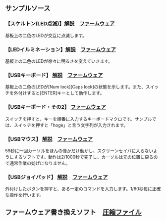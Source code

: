 ## サンプルソース

### 【スケルトン(LED点滅)】[解説](https://docs.google.com/document/pub?id=102i-b4dFv90b5u0CqhJfkPUIRUrx-qnzwE634uWF4dY)　[ファームウェア](https://github.com/bit-trade-one/AD00008-ASOOVU_USB/blob/master/Sample/skelton_ver002.zip)  
基板上の二色のLEDが交互に点滅します。

### 【LEDイルミネーション】[解説](https://docs.google.com/document/pub?id=1YpgiufRyX9JnyNcom17tvb9p60hTWUNOXPpBPnm5PRg)　[ファームウェア](https://github.com/bit-trade-one/AD00008-ASOOVU_USB/blob/master/Sample/led_ver001.zip)
基板上の二色のLEDが徐々に明るさを変えていきます。

### 【USBキーボード】 [解説](https://docs.google.com/document/pub?id=1E5OQSZ7tO-MZQtkXz3m-uAVNXNwdJy9zUViEz_Xo8ik)　[ファームウェア](https://github.com/bit-trade-one/AD00008-ASOOVU_USB/blob/master/Sample/keyboard_ver001.zip)
基板上の二色のLEDが[Num lock][Caps lock]の状態を示します。また、スイッチを外付けすると[ENTER]キーとして動作します。

### 【USBキーボード・その2】 [ファームウェア](https://github.com/bit-trade-one/AD00008-ASOOVU_USB/blob/master/Sample/keyboard_ver002.zip)
スイッチを押すと、キーを順番に入力するキーボードマクロです。サンプルでは、スイッチを押すと「hoge」と言う文字列が入力されます。

### 【USBマウス】 [解説](https://docs.google.com/document/pub?id=1vPas-syn5Aqz_FVVrc-5u0U-c1ULsKPeIWZIdGsym6s)　[ファームウェア](https://github.com/bit-trade-one/AD00008-ASOOVU_USB/blob/master/Sample/mouse_ver001.zip)
59秒に一回カーソルをほんの僅かだけ動かし、スクリーンセイバに入らないようにするソフトです。動作は2/1000秒で完了し、カーソルは元の位置に戻るので通常作業の妨げになりません。

### 【USBジョイパッド】 [解説](https://docs.google.com/document/pub?id=15ngWx5A6YCGLOZPlQbBnSDiMSc_AABRTSlXW-uY2eRg)　[ファームウェア](https://github.com/bit-trade-one/AD00008-ASOOVU_USB/blob/master/Sample/joystick_ver001.zip)
外付けしたボタンを押すと、ある一定のコマンドを入力します。1/60秒毎に正確な操作を行います。

## ファームウェア書き換えソフト　[圧縮ファイル](https://github.com/bit-trade-one/AD00008-ASOOVU_USB/blob/master/Sample/HIDBootLoader.zip)
